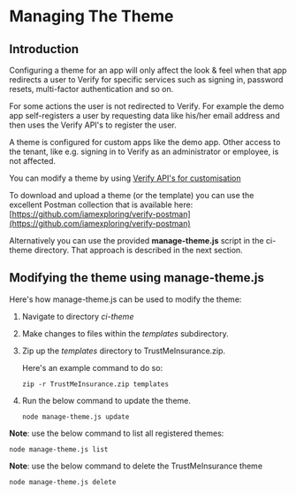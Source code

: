# Managing The Theme

## Introduction

Configuring a theme for an app will only affect the look & feel when that app redirects a user to Verify for specific services such as signing in, password resets, multi-factor authentication and so on.

For some actions the user is not redirected to Verify. For example the demo app self-registers a user by requesting data like his/her email address and then uses the Verify API's to register the user.

A theme is configured for custom apps like the demo app. Other access to the tenant, like e.g. signing in to Verify as an administrator or employee, is not affected.

You can modify a theme by using [Verify API's for customisation](https://docs.verify.ibm.com/verify/reference/customization)

To download and upload a theme (or the template) you can use the excellent Postman collection that is available here: [https://github.com/iamexploring/verify-postman](https://github.com/iamexploring/verify-postman) 

Alternatively you can use the provided **manage-theme.js** script in the ci-theme directory. That approach is described in the next section.

## Modifying the theme using manage-theme.js

Here's how manage-theme.js can be used to modify the theme:

1. Navigate to directory *ci-theme*
2. Make changes to files within the *templates* subdirectory.
3. Zip up the *templates* directory to TrustMeInsurance.zip.
		
	Here's an example command to do so:
	
	 ```
	 zip -r TrustMeInsurance.zip templates
	 ```
4. Run the below command to update the theme. 

	```
	node manage-theme.js update
	```
  

**Note**: use the below command to list all registered themes:

```
node manage-theme.js list
```

**Note**: use the below command to delete the TrustMeInsurance theme

```
node manage-theme.js delete
```


